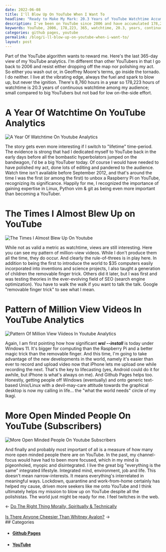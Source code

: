 ```yaml
---
date: 2022-06-08
title: I'll Blow Up On YouTube When I Want To
headline: "Ready to Make My Mark: 20.3 Years of YouTube Watchtime Accumulated in One Year"
description: I've been on YouTube since 2006 and have accumulated 178,223 hours of watchtime in the last 365 days - equivalent to 20.3 years of continuous watchtime! My videos have been successful in introducing the world to the Raspberry Pi and teaching a generation of children the removable finger trick. Now, I'm taking advantage of new technology like iPhone and Github Pages to record and upload videos more easily.
keywords: YouTube, 2006, 178,223, 365, watchtime, 20.3, years, continuous, Raspberry Pi, removable finger trick, iPhone, Github Pages, Windows, storm, polished, presence
categories: github pages, youtube
permalink: /blog/i-ll-blow-up-on-youtube-when-i-want-to/
layout: post
---
```



Part of the YouTube algorithm wants to reward me. Here's the last 365-day view
of my YouTube analytics. I'm different than other YouTubers in that I go back
to 2006 and resist either dropping off the map nor polishing my act. So either
you wash out or, in Geoffrey Moore's terms, go inside the tornado. I do
neither. I live at the vibrating edge, always the fuel and spark to blow up,
but never the ignition. There's 8,760 hours in a year so 178,223 hours of
watchtime is 20.3 years of continuous watchtime among my audience; small
compared to big YouTubers but not bad for low on-the-side effort.

# A Year Of Watchtime On YouTube Analytics

![A Year Of Watchtime On Youtube Analytics](/assets/images/a-year-of-watchtime-on-youtube-analytics.jpg)

The story gets even more interesting if I switch to "lifetime" time-period. The
evidence is strong that had I dedicated myself to YouTube back in the early
days before all the bombastic hyperbolators jumped on the bandwagon, I'd be a
big YouTuber today. Of course I would have needed to have polished my act, done
lots of editing and pandered to the audience. Watch time isn't available before
September 2012, and that's around the time I was the first (or among the first)
to unbox a Raspberry Pi on YouTube, recognizing its significance. Happily for
me, I recognized the importance of gaining expertise in Linux, Python vim & git
as being even more important than becoming a YouTuber.

# The Times I Almost Blew Up on YouTube

![The Times I Almost Blew Up On Youtube](/assets/images/the-times-I-almost-blew-up-on-youtube.jpg)

While not as valid a metric as watchtime, views are still interesting. Here you
can see my pattern of million-view videos. While I don't produce them all the
time, they do occur. And clearly the rule-of-threes is in play here. In
addition to being the first to introduce the world to $35 computers easily
incorporated into inventions and science projects, I also taught a generation
of children the removable finger trick. Others did it later, but I was first
and was testing theories in the ever-evolving field of SEO (search engine
optimization). You have to walk the walk if you want to talk the talk. Google
"removable finger trick" to see what I mean.

# Pattern of Million View Videos In YouTube Analytics

![Pattern Of Million View Viideos In Youtube Analytics](/assets/images/pattern-of-million-view-viideos-in-youtube-analytics.jpg)

Again, I am first pointing how how significant ***wsl --install*** is today
under Windows 11. It's bigger for computing than the Raspberry Pi and a better
magic trick than the removable finger. And this time, I'm going to take
advantage of the new developments in the world, namely it's easier than ever to
record and upload video now that iPhone lets me upload one while recording the
next. That's the key to lifecasting (yes, Android could do it for awhile, but
iPhone is what's always on me). And Github Pages helps too. Honestly, getting
people off Windows (eventually) and onto generic text-based Unix/Linux with a
devil-may-care attitude towards the graphical desktop is now my calling in
life... the "what the world needs" circle of my Ikagi.

# More Open Minded People On YouTube (Subscribers)

![More Open Minded People On Youtube Subscribers](/assets/images/more-open-minded-people-on-youtube-subscribers.jpg)

And finally and probably most important of all is a measure of how many more
open minded people there are on YouTube. In the past, my channel-focus would
have had to been more focused, which in my mind is pigeonholed, myopic and
disintegrated. I live the great big "everything is the same" integrated
lifestyle. Integrated mind, environment, job and life. This doesn't mean
narrow-interests. It means everything's interrelated in meaningful ways.
Lockdown, quarantine and work-from-home certainly has helped my cause, driven
more seekers like me onto YouTube and I think ultimately helps my mission to
blow up on YouTube despite all the polishistas. The world just might be ready
for me. I feel twitches in the web.


<div class="post-nav"><div class="post-nav-prev"><span class="arrow">&larr;&nbsp;</span><a href="/blog/do-the-right-thing-morally-spiritually-technically/">Do The Right Thing Morally, Spiritually & Technically</a></div> &nbsp; <div class="post-nav-next"><a href="/blog/is-there-anyone-cheesier-than-whitney-avalon/">Is There Anyone Cheesier Than Whitney Avalon?</a><span class="arrow">&nbsp;&rarr;</span></div></div>
## Categories

<ul>
<li><h4><a href='/github-pages/'>Github Pages</a></h4></li>
<li><h4><a href='/youtube/'>YouTube</a></h4></li></ul>